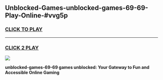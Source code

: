 
## Unblocked-Games-unblocked-games-69-69-Play-Online-#vvg5p
<h3>
<a href="https://premium.freeplayer.one?title=unblocked-games-69-69&ref=24F">CLICK TO PLAY</a></h3>
<hr>

<h3>
<a href="https://premium.freeplayer.one?title=unblocked-games-69-69&ref=24F">CLICK 2 PLAY</a>
  
</h3>

<a href="https://premium.freeplayer.one?title=unblocked-games-69-69&ref=24F/"><img src="https://clearcache.store/games.png"></a>


**unblocked-games-69-69 games unblocked: Your Gateway to Fun and Accessible Online Gaming**
